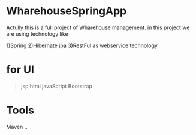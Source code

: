 # WharehouseSpringApp
Actully this is a full project of Wharehouse management. in this project we are using technology like

1)Spring
2)Hibernate jpa
3)RestFul as webservice technology 

for UI
==========
>jsp
>html
>javaScript
>Bootstrap

Tools
==============
Maven
..
